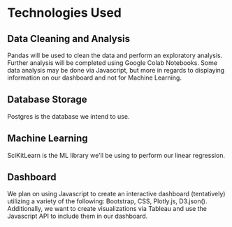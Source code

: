 # Technologies Used
## Data Cleaning and Analysis
Pandas will be used to clean the data and perform an exploratory analysis. Further analysis will be completed using Google Colab Notebooks. Some data analysis may be done via Javascript, but more in regards to displaying information on our dashboard and not for Machine Learning. 

## Database Storage
Postgres is the database we intend to use. 

## Machine Learning
SciKitLearn is the ML library we'll be using to perform our linear regression. 

## Dashboard
We plan on using Javascript to create an interactive dashboard (tentatively) utilizing a variety of the following: Bootstrap, CSS, Plotly.js, D3.json(). Additionally, we want to create visualizations via Tableau and use the Javascript API to include them in our dashboard. 
